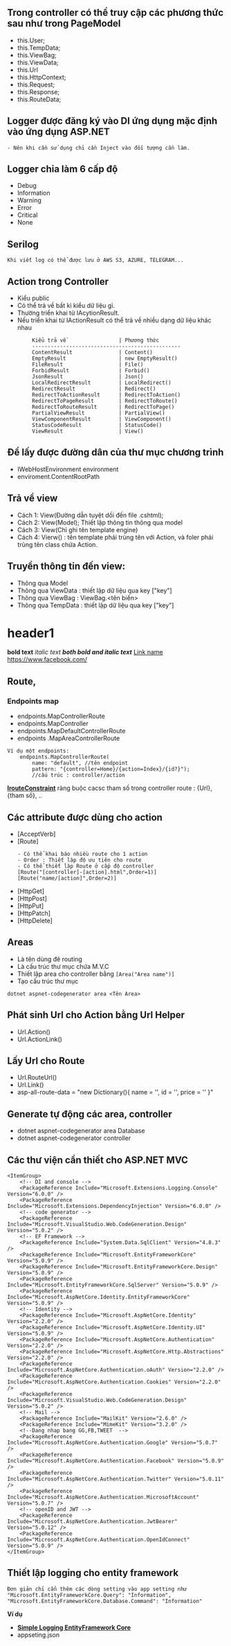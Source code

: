 
## Trong controller có thể truy cập các phương thức sau như trong PageModel
- this.User;
- this.TempData;
- this.ViewBag;
- this.ViewData;
- this.Url
- this.HttpContext;
- this.Request;
- this.Response;
- this.RouteData;
## Logger được đăng ký vào DI ứng dụng mặc định vào ứng dụng ASP.NET
    - Nên khi cần sử dụng chỉ cần Inject vào đối tượng cần làm.
## Logger chia làm 6 cấp độ
- Debug
- Information
- Warning 
- Error
- Critical
- None
## Serilog
    Khi viết log có thể được lưu ở AWS S3, AZURE, TELEGRAM...
## Action trong Controller
- Kiểu public
- Có thể trả về bất kì kiểu dữ liệu gì.
- Thường triển khai từ IAcytionResult.
- Nếu triển khai từ IActionResult có thể trả về nhiều dạng dữ liệu khác nhau
```
        Kiểu trả về                 | Phương thức
        ------------------------------------------------
        ContentResult               | Content()
        EmptyResult                 | new EmptyResult()
        FileResult                  | File()
        ForbidResult                | Forbid()
        JsonResult                  | Json()
        LocalRedirectResult         | LocalRedirect()
        RedirectResult              | Redirect()
        RedirectToActionResult      | RedirectToAction()
        RedirectToPageResult        | RedirectToRoute()
        RedirectToRouteResult       | RedirectToPage()
        PartialViewResult           | PartialView()
        ViewComponentResult         | ViewComponent()
        StatusCodeResult            | StatusCode()
        ViewResult                  | View()
```
## Để lấy được đường dân của thư mục chương trình
- IWebHostEnvironment environment
- enviroment.ContentRootPath
## Trả về view
- Cách 1: View(Đường dẫn tuyệt dối đến file .cshtml);
- Cách 2: View(Model); Thiết lập thông tin thông qua model
- Cách 3: View(Chỉ ghi tên template engine)
- Cách 4: Vierw() : tên template phải trùng tên với Action, và foler phải trùng tên class chứa Action.
## Truyền thông tin đến view:
- Thông qua Model
- Thông qua ViewData : thiết lập dữ liệu qua key ["key"]
- Thông qua ViewBag  : ViewBag.<tên biến>
- Thông qua TempData : thiết lập dữ liệu qua key ["key"]
# header1
**bold text**
*italic text*
***both bold and italic text***
[Link name](https://www.facebook.com/)
<https://www.facebook.com/>
## Route, 
### Endpoints map
- endpoints.MapControllerRoute
- endpoints.MapController
- endpoints.MapDefaultControllerRoute
- endpoints .MapAreaControllerRoute
```
Ví dụ một endpoints:
    endpoints.MapControllerRoute(
        name: "default", //tên endpoint
        pattern: "{controller=Home}/{action=Index}/{id?}");
        //cấu trúc : controller/action
```
**[IrouteConstraint](https://docs.microsoft.com/en-us/dotnet/api/microsoft.aspnetcore.routing.irouteconstraint?view=aspnetcore-6.0)** ràng buộc cacsc tham số trong controller route : {Url},{tham số}, ..
## Các attribute được dùng cho action

- [AcceptVerb]
- [Route]
    ```
    - Có thể khai báo nhiều route cho 1 action
    - Order : Thiết lập độ ưu tiên cho route
    - Có thể thiết lập Route ở cấp độ controller
    [Route("[controller]-[action].html",Order=1)]
    [Route("name/[action]",Order=2)]
    ```
- [HttpGet]
- [HttpPost]
- [HttpPut]
- [HttpPatch]
- [HttpDelete]
## Areas
- Là tên dùng đê routing
- Là cấu trúc thư mục chứa M.V.C
- Thiết lập area cho controller bằng ```[Area("Area name")]```
- Tạo cấu trúc thư mục
```
dotnet aspnet-codegenerator area <Tên Area>
```
## Phát sinh Url cho Action bằng Url Helper
- Url.Action()
- Url.ActionLink()
## Lấy Url cho Route
- Url.RouteUrl()
- Url.Link()
- asp-all-route-data = "new Dictionary(){
    name = '',
    id = '',
    price = ''
    }"
##  Generate tự động các area, controller
- dotnet aspnet-codegenerator area Database
- dotnet aspnet-codegenerator controller
## Các thư viện cần thiết cho ASP.NET MVC
    <ItemGroup>  
        <!-- DI and console -->
        <PackageReference Include="Microsoft.Extensions.Logging.Console" Version="6.0.0" />
        <PackageReference Include="Microsoft.Extensions.DependencyInjection" Version="6.0.0" />
        <!-- code generator -->
        <PackageReference Include="Microsoft.VisualStudio.Web.CodeGeneration.Design" Version="5.0.2" />
        <!-- EF Framework -->
        <PackageReference Include="System.Data.SqlClient" Version="4.8.3" />
        <PackageReference Include="Microsoft.EntityFrameworkCore" Version="5.0.9" />
        <PackageReference Include="Microsoft.EntityFrameworkCore.Design" Version="5.0.9" />
        <PackageReference Include="Microsoft.EntityFrameworkCore.SqlServer" Version="5.0.9" />
        <PackageReference Include="Microsoft.AspNetCore.Identity.EntityFrameworkCore" Version="5.0.9" />
        <!-- Identity -->
        <PackageReference Include="Microsoft.AspNetCore.Identity" Version="2.2.0" />
        <PackageReference Include="Microsoft.AspNetCore.Identity.UI" Version="5.0.9" />
        <PackageReference Include="Microsoft.AspNetCore.Authentication" Version="2.2.0" />
        <PackageReference Include="Microsoft.AspNetCore.Http.Abstractions" Version="2.2.0" />
        <PackageReference Include="Microsoft.AspNetCore.Authentication.oAuth" Version="2.2.0" />
        <PackageReference Include="Microsoft.AspNetCore.Authentication.Cookies" Version="2.2.0" />
        <PackageReference Include="Microsoft.VisualStudio.Web.CodeGeneration.Design" Version="5.0.2" />
        <!-- Mail -->
        <PackageReference Include="MailKit" Version="2.6.0" />
        <PackageReference Include="MimeKit" Version="3.2.0" />
        <!--Dang nhap bang GG,FB,TWEET  -->
        <PackageReference Include="Microsoft.AspNetCore.Authentication.Google" Version="5.0.7" />
        <PackageReference Include="Microsoft.AspNetCore.Authentication.Facebook" Version="5.0.9" />
        <PackageReference Include="Microsoft.AspNetCore.Authentication.Twitter" Version="5.0.11" />
        <PackageReference Include="Microsoft.AspNetCore.Authentication.MicrosoftAccount" Version="5.0.7" />
        <!-- openID and JWT -->
        <PackageReference Include="Microsoft.AspNetCore.Authentication.JwtBearer" Version="5.0.12" />
        <PackageReference Include="Microsoft.AspNetCore.Authentication.OpenIdConnect" Version="5.0.9" />
    </ItemGroup>
## Thiết lập logging cho entity framework
    Đơn giản chỉ cẩn thêm các dòng setting vào app setting như
    "Microsoft.EntityFrameworkCore.Query": "Information",
    "Microsoft.EntityFrameworkCore.Database.Command": "Information"
**Ví dụ**
- **[Simple Logging EntityFramework Core](https://docs.microsoft.com/en-us/ef/core/logging-events-diagnostics/simple-logging)**
- appseting.json
